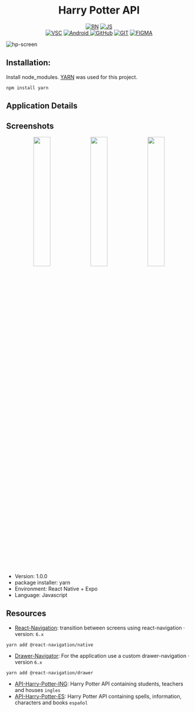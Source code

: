 <h1 align="center">Harry Potter API </h1>

<p align="center">
  <a href="https://reactnative.dev/"><img alt="RN" src="https://img.shields.io/badge/React_Native-20232A?style=for-the-badge&logo=react&logoColor=61DAFB"/></a>
  <a href="#"><img alt="JS" src="https://img.shields.io/badge/JavaScript-323330?style=for-the-badge&logo=javascript&logoColor=F7DF1E"/></a><br>
  <a href="https://code.visualstudio.com/"><img alt="VSC" src="https://img.shields.io/badge/Visual_Studio_Code-0078D4?style=for-the-badge&logo=visual%20studio%20code&logoColor=white"/></a>
  <a href="#"><img alt="Android" src="https://img.shields.io/badge/Android_Studio-3DDC84?style=for-the-badge&logo=android-studio&logoColor=white"/> </a>
  <a href="https://github.com/francorvalant"><img alt="GitHub" src="https://img.shields.io/badge/GitHub-100000?style=for-the-badge&logo=github&logoColor=white"/></a>
  <a href="https://git-scm.com/"><img alt="GIT" src="https://img.shields.io/badge/GIT-E44C30?style=for-the-badge&logo=git&logoColor=white"/></a> 
  <a href="https://www.figma.com/"><img alt="FIGMA" src="https://img.shields.io/badge/Figma-F24E1E?style=for-the-badge&logo=figma&logoColor=white"/></a>
</p>

![hp-screen](https://user-images.githubusercontent.com/71857156/171518672-c9c3816a-1e50-4cbb-9662-0b95870aec4f.png)

## Installation:

Install node_modules. [YARN](https://www.npmjs.com/package/yarn) was used for this project.

``` 
npm install yarn
```

## Application Details

## Screenshots
<p align="center">
  <img src="https://user-images.githubusercontent.com/71857156/171527766-1d0bd337-8572-4b6e-b57d-bd4688a6c003.gif" width="30%"/>
  <img src="https://user-images.githubusercontent.com/71857156/171528168-8c6e88f7-514f-4c41-b3f0-b9793358c332.gif" width="30%"/>
  <img src="https://user-images.githubusercontent.com/71857156/171527307-71291ad9-37a9-441d-96c6-58fe11a6071c.gif" width="30%"/>
</p>

* Version: 1.0.0
* package installer: yarn
* Environment: React Native + Expo
* Language: Javascript

## Resources

* [React-Navigation](https://reactnavigation.org/docs/getting-started/): transition between screens using react-navigation · version: `6.x`
```
yarn add @react-navigation/native
```

* [Drawer-Navigator](https://reactnavigation.org/docs/drawer-navigator#installation): For the application use a custom drawer-navigation · version `6.x`
```
yarn add @react-navigation/drawer
```

* [API-Harry-Potter-ING](https://hp-api.herokuapp.com/): Harry Potter API containing students, teachers and houses `ingles`
* [API-Harry-Potter-ES](https://harry-potter-api-production.up.railway.app/): Harry Potter API containing spells, information, characters and books `español`


